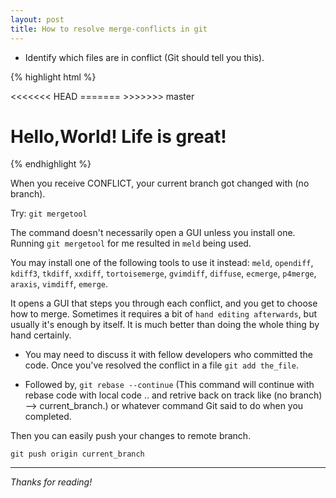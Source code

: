 ```yaml
---
layout: post
title: How to resolve merge-conflicts in git
---
```



* Identify which files are in conflict (Git should tell you this).


{% highlight html %}
<html>
  <head>
<<<<<<< HEAD
    <link type="text/css" rel="stylesheet" media="all" href="style.css" />
=======
    <!-- no style -->
>>>>>>> master
  </head>
  <body>
    <h1>Hello,World! Life is great!</h1>
  </body>
</html>
{% endhighlight %}

When you receive CONFLICT, your current branch got changed with (no branch).

Try: `git mergetool`

The command doesn't necessarily open a GUI unless you install one. Running `git mergetool` for me resulted in `meld` being used.

You may install one of the following tools to use it instead:
`meld`, `opendiff`, `kdiff3`, `tkdiff`, `xxdiff`, `tortoisemerge`, `gvimdiff`, `diffuse`, `ecmerge`, `p4merge`, `araxis`, `vimdiff`, `emerge`.

It opens a GUI that steps you through each conflict, and you get to choose how to merge. Sometimes it requires a bit of `hand editing afterwards`, but usually it's enough by itself. It is much better than doing the whole thing by hand certainly.

* You may need to discuss it with fellow developers who committed the code. Once you've resolved the conflict in a file `git add the_file`.

* Followed by, `git rebase --continue` (This command will continue with rebase code with local code .. and retrive back on track like (no branch) --> current_branch.) or whatever command Git said to do when you completed.

Then you can easily push your changes to remote branch.

	git push origin current_branch


***

*Thanks for reading!*
